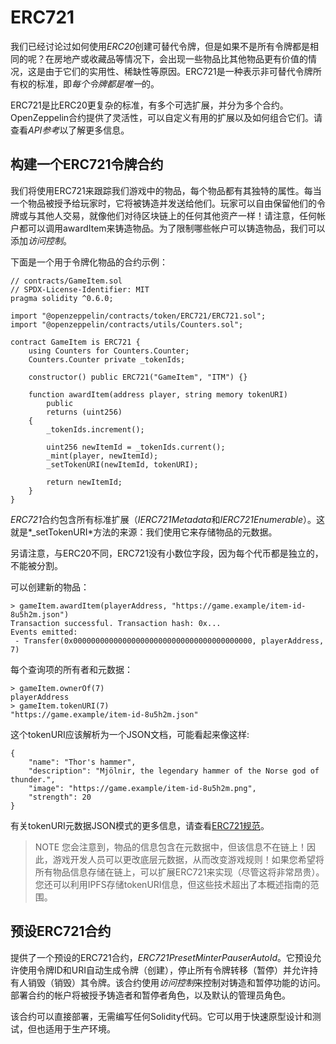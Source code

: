 # ERC721
我们已经讨论过如何使用*ERC20*创建可替代令牌，但是如果不是所有令牌都是相同的呢？在房地产或收藏品等情况下，会出现一些物品比其他物品更有价值的情况，这是由于它们的实用性、稀缺性等原因。ERC721是一种表示非可替代令牌所有权的标准，即*每个令牌都是唯一*的。

ERC721是比ERC20更复杂的标准，有多个可选扩展，并分为多个合约。OpenZeppelin合约提供了灵活性，可以自定义有用的扩展以及如何组合它们。请查看*API参考*以了解更多信息。

## 构建一个ERC721令牌合约
我们将使用ERC721来跟踪我们游戏中的物品，每个物品都有其独特的属性。每当一个物品被授予给玩家时，它将被铸造并发送给他们。玩家可以自由保留他们的令牌或与其他人交易，就像他们对待区块链上的任何其他资产一样！请注意，任何帐户都可以调用awardItem来铸造物品。为了限制哪些帐户可以铸造物品，我们可以添加*访问控制*。

下面是一个用于令牌化物品的合约示例：
```
// contracts/GameItem.sol
// SPDX-License-Identifier: MIT
pragma solidity ^0.6.0;

import "@openzeppelin/contracts/token/ERC721/ERC721.sol";
import "@openzeppelin/contracts/utils/Counters.sol";

contract GameItem is ERC721 {
    using Counters for Counters.Counter;
    Counters.Counter private _tokenIds;

    constructor() public ERC721("GameItem", "ITM") {}

    function awardItem(address player, string memory tokenURI)
        public
        returns (uint256)
    {
        _tokenIds.increment();

        uint256 newItemId = _tokenIds.current();
        _mint(player, newItemId);
        _setTokenURI(newItemId, tokenURI);

        return newItemId;
    }
}
```
*ERC721*合约包含所有标准扩展（*IERC721Metadata*和*IERC721Enumerable*）。这就是*_setTokenURI*方法的来源：我们使用它来存储物品的元数据。

另请注意，与ERC20不同，ERC721没有小数位字段，因为每个代币都是独立的，不能被分割。

可以创建新的物品：
```
> gameItem.awardItem(playerAddress, "https://game.example/item-id-8u5h2m.json")
Transaction successful. Transaction hash: 0x...
Events emitted:
 - Transfer(0x0000000000000000000000000000000000000000, playerAddress, 7)
```

每个查询项的所有者和元数据：

```
> gameItem.ownerOf(7)
playerAddress
> gameItem.tokenURI(7)
"https://game.example/item-id-8u5h2m.json"
```

这个tokenURI应该解析为一个JSON文档，可能看起来像这样:
```
{
    "name": "Thor's hammer",
    "description": "Mjölnir, the legendary hammer of the Norse god of thunder.",
    "image": "https://game.example/item-id-8u5h2m.png",
    "strength": 20
}
```
有关tokenURI元数据JSON模式的更多信息，请查看[ERC721规范](https://eips.ethereum.org/EIPS/eip-721)。

> NOTE
您会注意到，物品的信息包含在元数据中，但该信息不在链上！因此，游戏开发人员可以更改底层元数据，从而改变游戏规则！如果您希望将所有物品信息存储在链上，可以扩展ERC721来实现（尽管这将非常昂贵）。您还可以利用IPFS存储tokenURI信息，但这些技术超出了本概述指南的范围。

## 预设ERC721合约
提供了一个预设的ERC721合约，*ERC721PresetMinterPauserAutoId*。它预设允许使用令牌ID和URI自动生成令牌（创建），停止所有令牌转移（暂停）并允许持有人销毁（销毁）其令牌。该合约使用*访问控制*来控制对铸造和暂停功能的访问。部署合约的帐户将被授予铸造者和暂停者角色，以及默认的管理员角色。

该合约可以直接部署，无需编写任何Solidity代码。它可以用于快速原型设计和测试，但也适用于生产环境。

